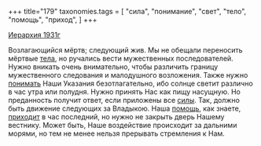 +++
title="179"
taxonomies.tags = [
 "сила",
 "понимание",
 "свет",
 "тело",
 "помощь",
 "приход",
]
+++

[Иерархия 1931г](/agni/1931)

Возлагающийся мёртв; следующий жив. Мы не обещали переносить мёртвые [тела](/tags/тело), но ручались вести мужественных последователей. Нужно вникать очень внимательно, чтобы различить границу мужественного следования и малодушного возложения. Также нужно [понимать](/tags/понимание) Наши Указания безотлагательно, ибо солнце светит различно в час утра или полудня. Нужно принять Нас как пищу насущную. Но преданность получит ответ, если приложены все [силы](/tags/сила). Так, должно быть движение следующих за Владыкою. Наша [помощь](/tags/помощь), как знаете, [приходит](/tags/приход) в час последний, но нужно не закрыть дверь Нашему вестнику. Может быть, Наше воздействие происходит за дальними морями, но тем не менее нельзя прерывать стремления к Нам.   

